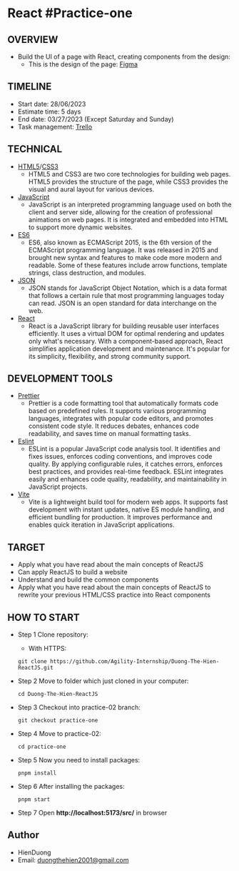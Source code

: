 # React #Practice-one

## OVERVIEW

* Build the UI of a page with React, creating components from the design:
  + This is the design of the page: [Figma](https://www.figma.com/file/vxpGwXCoCTOmemQ77z9UYB/Yoora-CMS?node-id=0%3A1988&mode=dev)

## TIMELINE

* Start date: 28/06/2023
* Estimate time: 5 days
* End date: 03/27/2023 (Except Saturday and Sunday)
* Task management: [Trello](https://trello.com/b/sZ2HEiS3/reactjs-practice-01)

## TECHNICAL

* [HTML5](https://developer.mozilla.org/en-US/docs/Web/HTML)/[CSS3](https://developer.mozilla.org/en-US/docs/Web/CSS)
  + HTML5 and CSS3 are two core technologies for building web pages. HTML5 provides the structure of the page, while CSS3 provides the visual and aural layout for various devices.
* [JavaScript](https://developer.mozilla.org/en-US/docs/Web/JavaScript)
  + JavaScript is an interpreted programming language used on both the client and server side, allowing for the creation of professional animations on web pages. It is integrated and embedded into HTML to support more dynamic websites.
* [ES6](http://es6-features.org/)
  + ES6, also known as ECMAScript 2015, is the 6th version of the ECMAScript programming language. It was released in 2015 and brought new syntax and features to make code more modern and readable. Some of these features include arrow functions, template strings, class destruction, and modules.
* [JSON](https://www.w3schools.com/js/js_json_intro.asp)
  + JSON stands for JavaScript Object Notation, which is a data format that follows a certain rule that most programming languages today can read. JSON is an open standard for data interchange on the web.
* [React](https://react.dev/learn)
  + React is a JavaScript library for building reusable user interfaces efficiently. It uses a virtual DOM for optimal rendering and updates only what's necessary. With a component-based approach, React simplifies application development and maintenance. It's popular for its simplicity, flexibility, and strong community support.

## DEVELOPMENT TOOLS

* [Prettier](https://docs.google.com/document/d/1MF8DaLU2YsnOjFPMEMo7l8BASeBk6MHj2dXO-IhWXag/edit#heading=h.wn1dmnyf0s8c)
    - Prettier is a code formatting tool that automatically formats code based on predefined rules. It supports various programming languages, integrates with popular code editors, and promotes consistent code style. It reduces debates, enhances code readability, and saves time on manual formatting tasks.
* [Eslint](https://eslint.org/)
    - ESLint is a popular JavaScript code analysis tool. It identifies and fixes issues, enforces coding conventions, and improves code quality. By applying configurable rules, it catches errors, enforces best practices, and provides real-time feedback. ESLint integrates easily and enhances code quality, readability, and maintainability in JavaScript projects.
* [Vite](https://vitejs.dev/)
    - Vite is a lightweight build tool for modern web apps. It supports fast development with instant updates, native ES module handling, and efficient bundling for production. It improves performance and enables quick iteration in JavaScript applications.

## TARGET

* Apply what you have read about the main concepts of ReactJS
* Can apply ReactJS to build a website
* Understand and build the common components
* Apply what you have read about the main concepts of ReactJS to rewrite your previous HTML/CSS practice into React components

## HOW TO START

* Step 1 Clone repository:
    - With HTTPS:
    ~~~
    git clone https://github.com/Agility-Internship/Duong-The-Hien-ReactJS.git
    ~~~

* Step 2 Move to folder which just cloned in your computer:
    ~~~
    cd Duong-The-Hien-ReactJS
    ~~~

* Step 3 Checkout into practice-02 branch:
    ~~~
    git checkout practice-one
    ~~~

* Step 4 Move to practice-02:
    ~~~
    cd practice-one
    ~~~

* Step 5 Now you need to install packages:
    ~~~
    pnpm install
    ~~~

* Step 6 After installing the packages:
    ~~~
    pnpm start
    ~~~

* Step 7 Open **http://localhost:5173/src/** in browser

## Author
- HienDuong
- Email: duongthehien2001@gmail.com